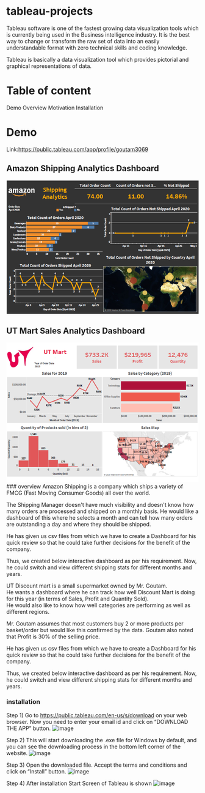 # tableau-projects
Tableau software is one of the fastest growing data visualization tools which is currently being used in the Business intelligence industry.
It is the best way to change or transform the raw set of data into an easily understandable format with zero technical skills and coding knowledge.

Tableau is basically a data visualization tool which provides pictorial and graphical representations of data.
# Table of content
Demo 
Overview
Motivation
Installation

# Demo 
Link:https://public.tableau.com/app/profile/goutam3069
##  Amazon Shipping Analytics Dashboard

<img src="https://github.com/goutam63/tableau-projects/blob/main/Amazon%20Shipping%20Analytics/screenshot/Amazon%20Shipping%20Analytics%20Image.PNG" alt="SS 1"/>

##  UT Mart Sales Analytics Dashboard

<img src="https://github.com/goutam63/tableau-projects/blob/main/UT%20Mart%20Sales%20Analytics/sc/UT%20Mart%20Sales%20PNG.PNG" alt="SS 3"/>
### overview
Amazon Shipping is a company which ships a variety of FMCG (Fast Moving Consumer Goods) all over the world.

The Shipping Manager doesn't have much visibility and doesn't know how many orders are processed and shipped on a monthly basis.
He would like a dashboard of this where he selects a month and can tell how many orders are outstanding a day and where they should be shipped.

He has given us csv files from which we have to create a Dashboard for his quick review so that he could take further decisions for the benefit of the company.

Thus, we created below interactive dashboard as per his requirement. Now, he could switch and view different shipping stats for different months and years.


UT Discount mart is a small supermarket owned by Mr. Goutam.  
He wants a dashboard where he can track how well Discount Mart is doing for this year (in terms of Sales, Profit and Quantity
Sold).  
He would also like to know how well categories are performing as well as different regions.  

Mr. Goutam assumes that most customers buy 2 or more products per basket/order but would
like this confirmed by the data.
Goutam also noted that Profit is 30% of the selling price.  

He has given us csv files from which we have to create a Dashboard for his quick review so that he could take further decisions for the benefit of the company.

Thus, we created below interactive dashboard as per his requirement. Now, he could switch and view different shipping stats for different months and years. 

### installation
Step 1) Go to https://public.tableau.com/en-us/s/download on your web browser. Now you need to enter your email id and click on “DOWNLOAD THE APP” button.
![image](https://user-images.githubusercontent.com/76108394/133360199-e403a013-a9e8-412b-ac65-29a78929d18c.png)

Step 2) This will start downloading the .exe file for Windows by default, and you can see the downloading process in the bottom left corner of the website.
![image](https://user-images.githubusercontent.com/76108394/133360284-7b207c55-3cfe-4b58-a8f7-2dc97fb97978.png)

Step 3) Open the downloaded file. Accept the terms and conditions and click on “Install” button.
![image](https://user-images.githubusercontent.com/76108394/133360380-a2796132-58f4-4a94-a869-1d333f121ee6.png)

Step 4) After installation Start Screen of Tableau is shown
![image](https://user-images.githubusercontent.com/76108394/133360448-f5cf13b0-c9f6-4096-95f6-57462e4f4fec.png)


